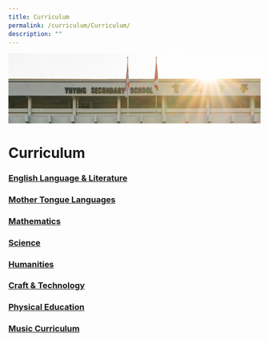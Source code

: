 ```yaml
---
title: Curriculum
permalink: /curriculum/Curriculum/
description: ""
---
```

![](/images/AboutUs.jpg)

Curriculum
==========

### [English Language & Literature](/curriculum/English-Language-and-Literature/)

### [Mother Tongue Languages](/curriculum/Mother-Tongue-Languages/)

### [Mathematics](/curriculum/Mathematics/)

### [Science](/curriculum/Science/)

### [Humanities](/curriculum/Humanities/)

### [Craft & Technology](/curriculum/Craft-and-Technology/)

### [Physical Education](/curriculum/Physical-Education/)

### [Music Curriculum](/curriculum/Music-Curriculum/)
